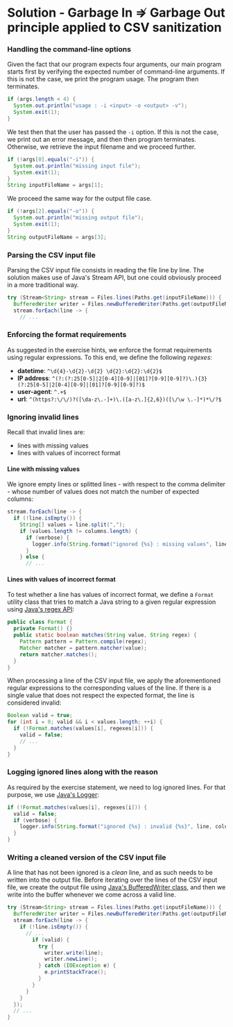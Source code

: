 # Solution - Garbage In ⇏ Garbage Out principle applied to CSV sanitization

### Handling the command-line options

Given the fact that our program expects four arguments, our main program starts first by verifying the expected number of command-line arguments. If this is not the case, we print the program usage. The program then terminates.

```java
if (args.length < 4) {
  System.out.println("usage : -i <input> -o <output> -v");
  System.exit(1);
}
```

We test then that the user has passed the `-i` option. If this is not the case, we print out an error message, and then then program terminates. Otherwise, we retrieve the input filename and we proceed further.

```java
if (!args[0].equals("-i")) {
  System.out.println("missing input file");
  System.exit(1);
}
String inputFileName = args[1];
```

We proceed the same way for the output file case.

```java
if (!args[2].equals("-o")) {
  System.out.println("missing output file");
  System.exit(1);
}
String outputFileName = args[3];
```

### Parsing the CSV input file

Parsing the CSV input file consists in reading the file line by line. The solution makes use of Java's Stream API, but one could obviously proceed in a more traditional way.

```java
try (Stream<String> stream = Files.lines(Paths.get(inputFileName))) {
  BufferedWriter writer = Files.newBufferedWriter(Paths.get(outputFileName));
  stream.forEach(line -> {
    // ...
```

### Enforcing the format requirements

As suggested in the exercise hints, we enforce the format requirements using regular expressions. To this end, we define the following _regexes_:

- __datetime__: `^\d{4}-\d{2}-\d{2} \d{2}:\d{2}:\d{2}$`
- __IP address__: `^(?:(?:25[0-5]|2[0-4][0-9]|[01]?[0-9][0-9]?)\.){3}(?:25[0-5]|2[0-4][0-9]|[01]?[0-9][0-9]?)$`
- __user-agent__: `^.+$`
- __url__: `^(https?:\/\/)?([\da-z\.-]+)\.([a-z\.]{2,6})([\/\w \.-]*)*\/?$`

### Ignoring invalid lines

Recall that invalid lines are:

- lines with missing values
- lines with values of incorrect format

#### Line with missing values

We ignore empty lines or splitted lines - with respect to the comma delimiter - whose number of values does not match the number of expected columns:

```java
stream.forEach(line -> {
  if (!line.isEmpty()) {
    String[] values = line.split(",");
    if (values.length != columns.length) {
      if (verbose) {
        logger.info(String.format("ignored {%s} : missing values", line));
      }
    } else {
      // ...
```

#### Lines with values of incorrect format

To test whether a line has values of incorrect format, we define a `Format` utility class that tries to match a Java string to a given regular expression using [Java's regex API]((https://docs.oracle.com/javase/8/docs/api/java/util/regex/Pattern.html)):

```java
public class Format {
  private Format() {}
  public static boolean matches(String value, String regex) {
    Pattern pattern = Pattern.compile(regex);
    Matcher matcher = pattern.matcher(value);
    return matcher.matches();
  }
}
```

When processing a line of the CSV input file, we apply the aforementioned regular expressions to the corresponding values of the line. If there is a single value that does not respect the expected format, the line is considered invalid:

```java
Boolean valid = true;
for (int i = 0; valid && i < values.length; ++i) {
  if (!Format.matches(values[i], regexes[i])) {
    valid = false;
    // ...
  }
}
```

### Logging ignored lines along with the reason

As required by the exercise statement, we need to log ignored lines. For that purpose, we use [Java's Logger](https://docs.oracle.com/javase/8/docs/api/java/util/logging/Logger.html):

```java
if (!Format.matches(values[i], regexes[i])) {
  valid = false;
  if (verbose) {
    logger.info(String.format("ignored {%s} : invalid {%s}", line, columns[i]));
  }
}
```

### Writing a cleaned version of the CSV input file

A line that has not been ignored is a _clean_ line, and as such needs to be written into the output file. Before iterating over the lines of the CSV input file, we create the output file using [Java's BufferedWriter class](https://docs.oracle.com/javase/8/docs/api/java/io/BufferedWriter.html), and then we write into the buffer whenever we come across a valid line.

```java
try (Stream<String> stream = Files.lines(Paths.get(inputFileName))) {
  BufferedWriter writer = Files.newBufferedWriter(Paths.get(outputFileName));
  stream.forEach(line -> {
    if (!line.isEmpty()) {
      // ...
        if (valid) {
          try {
            writer.write(line);
            writer.newLine();
          } catch (IOException e) {
            e.printStackTrace();
          }
        }
      }
    }
  });
  // ...
}
```

